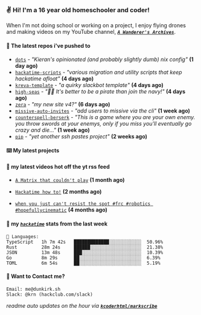 ### ✌️ Hi! I'm a 16 year old homeschooler and coder!

When I'm not doing school or working on a project, I enjoy flying drones and making videos on my YouTube channel, [**_`A Wanderer's Archives`_**](https://youtube.com/@wanderer.archives).

#### 👷 The latest repos i've pushed to

- [`dots`](https://github.com/taciturnaxolotl/dots) - _"Kieran's opinionated (and probably slightly dumb) nix config"_ **(1 day ago)**
- [`hackatime-scripts`](https://github.com/taciturnaxolotl/hackatime-scripts) - _"various migration and utility scripts that keep hackatime afloat"_ **(4 days ago)**
- [`kreva-template`](https://github.com/taciturnaxolotl/kreva-template) - _"a quirky slackbot template"_ **(4 days ago)**
- [`high-seas`](https://github.com/hackclub/high-seas) - _"🏴‍☠️ It's better to be a pirate than join the navy!"_ **(4 days ago)**
- [`zera`](https://github.com/taciturnaxolotl/zera) - _"my new site v4?"_ **(6 days ago)**
- [`missive-auto-invites`](https://github.com/taciturnaxolotl/missive-auto-invites) - _"add users to missive via the cli"_ **(1 week ago)**
- [`counterspell-berserk`](https://github.com/thelegendofmario/counterspell-berserk) - _"This is a game where you are your own enemy. you throw swords at your enemys, only if you miss you'll eventually go crazy and die..."_ **(1 week ago)**
- [`pip`](https://github.com/taciturnaxolotl/pip) - _"yet another ssh pastes project"_ **(2 weeks ago)**

#### ⌨️ My latest projects


#### 🍿 my latest videos hot off the yt rss feed

- [`A Matrix that couldn't play`](https://www.youtube.com/watch?v=NodwjZF7uZw) **(1 month ago)**

- [`Hackatime how to!`](https://www.youtube.com/watch?v=eKoD9yyr1To) **(2 months ago)**

- [`when you just can't resist the spot #frc #robotics #hopefullycinematic`](https://www.youtube.com/watch?v=Y7SZ_TDleGM) **(4 months ago)**



#### 📡 my [_`hackatime`_](https://waka.hackclub.com) stats from the last week

```text
💾 Languages:
TypeScript   1h 7m 42s   █████████████░░░░░░░░░░░░  50.96%
Rust         28m 24s     ██████░░░░░░░░░░░░░░░░░░░  21.38%
JSON         13m 48s     ███░░░░░░░░░░░░░░░░░░░░░░  10.39%
Go           8m 29s      ██░░░░░░░░░░░░░░░░░░░░░░░  6.39%
TOML         6m 54s      ██░░░░░░░░░░░░░░░░░░░░░░░  5.19%
```

#### 📮 Want to Contact me?

```text
Email: me@dunkirk.sh
Slack: @krn (hackclub.com/slack)
```

_readme auto updates on the hour via [**`kcoderhtml/markscribe`**](https://github.com/kcoderhtml/markscribe)_
